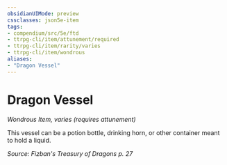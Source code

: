 ```yaml
---
obsidianUIMode: preview
cssclasses: json5e-item
tags:
- compendium/src/5e/ftd
- ttrpg-cli/item/attunement/required
- ttrpg-cli/item/rarity/varies
- ttrpg-cli/item/wondrous
aliases: 
- "Dragon Vessel"
---
```

# Dragon Vessel
*Wondrous Item, varies (requires attunement)*  


This vessel can be a potion bottle, drinking horn, or other container meant to hold a liquid.

*Source: Fizban's Treasury of Dragons p. 27*